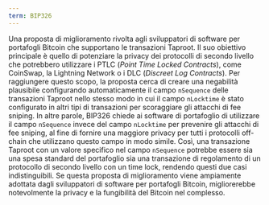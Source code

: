 ```yaml
---
term: BIP326
---
```


Una proposta di miglioramento rivolta agli sviluppatori di software per portafogli Bitcoin che supportano le transazioni Taproot. Il suo obiettivo principale è quello di potenziare la privacy dei protocolli di secondo livello che potrebbero utilizzare i PTLC (*Point Time Locked Contracts*), come CoinSwap, la Lightning Network o i DLC (*Discreet Log Contracts*). Per raggiungere questo scopo, la proposta cerca di creare una negabilità plausibile configurando automaticamente il campo `nSequence` delle transazioni Taproot nello stesso modo in cui il campo `nLocktime` è stato configurato in altri tipi di transazioni per scoraggiare gli attacchi di fee sniping. In altre parole, BIP326 chiede ai software di portafoglio di utilizzare il campo `nSequence` invece del campo `nLocktime` per prevenire gli attacchi di fee sniping, al fine di fornire una maggiore privacy per tutti i protocolli off-chain che utilizzano questo campo in modo simile. Così, una transazione Taproot con un valore specifico nel campo `nSequence` potrebbe essere sia una spesa standard del portafoglio sia una transazione di regolamento di un protocollo di secondo livello con un time lock, rendendo questi due casi indistinguibili. Se questa proposta di miglioramento viene ampiamente adottata dagli sviluppatori di software per portafogli Bitcoin, migliorerebbe notevolmente la privacy e la fungibilità del Bitcoin nel complesso.